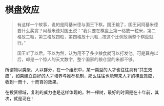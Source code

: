 # 棋盘效应

> 有这样一个故事，说的是阿基米德与国王下棋，国王输了，国王问阿基米德要什么奖赏？阿基米德对国王说：“我只要在棋盘上第一格放一粒米，第二格放二粒，第三格放四粒，第四格放十六粒…按这个比例放满整个棋盘就行。”
>
> 国王听了以后，不以为然，认为用不了多少粮食就可以打发他。可是算完以后，却是一个惊人的天文数字，整个国家的粮仓里的米都不够。

所谓物以类聚，人以群分，在一个组织中，某一类型的人才也往往具有“共生效应”，如果建立良好的人才培养与推荐机制，那么往往也能带来人才的棋盘效应，收到一而十、十而百的效果。

在投资领域，复利的威力也是这样体现的。种一棵树，最好的时间是在十年前，其次，就是现在！
